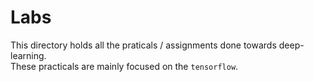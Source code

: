 # Labs  

This directory holds all the praticals / assignments done towards deep-learning.  
These practicals are mainly focused on the `tensorflow`.  
